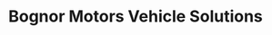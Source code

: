 ---
title: "Bognor Motors Vehicle Solutions"
url: /bognor-regis/bognor-motors-vehicle-solutions/
shop: Autowerkstatt
---
